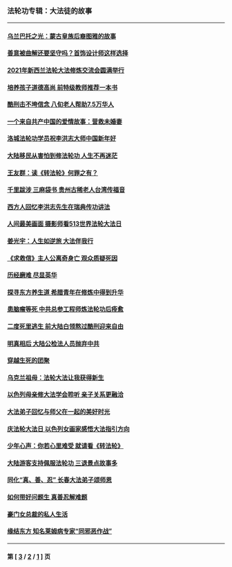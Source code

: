 ### 法轮功专辑：大法徒的故事
---
#### [乌兰巴托之光：蒙古皇族后裔图雅的故事](../../pages/nf1147481/n13155759.md?08160430) 
#### [善意被曲解还要坚守吗？首饰设计师这样选择](../../pages/nf1147481/n13077575.md?08160430) 
#### [2021年新西兰法轮大法修炼交流会圆满举行](../../pages/nf1147481/n13033149.md?08160430) 
#### [培养孩子道德高尚 前特级教师推荐一本书](../../pages/nf1147481/n12938640.md?08160430) 
#### [酷刑击不垮信念 八旬老人帮助7.5万华人](../../pages/nf1147481/n12880712.md?08160430) 
#### [一个来自共产中国的爱情故事：营救未婚妻](../../pages/nf1147481/n12778386.md?08160430) 
#### [洛城法轮功学员祝李洪志大师中国新年好](../../pages/nf1147481/n12724685.md?08160430) 
#### [大陆移民从害怕到修法轮功 人生不再迷茫](../../pages/nf1147481/n12414325.md?08160430) 
#### [王友群：读《转法轮》何罪之有？](../../pages/nf1147481/n12408647.md?08160430) 
#### [千里跋涉 三麻袋书 贵州古稀老人台湾传福音](../../pages/nf1147481/n12198750.md?08160430) 
#### [西方人回忆李洪志先生在瑞典传功讲法](../../pages/nf1147481/n12099607.md?08160430) 
#### [人间最美画面 摄影师看513世界法轮大法日](../../pages/nf1147481/n12094118.md?08160430) 
#### [姜光宇：人生如逆旅 大法伴我行](../../pages/nf1147481/n12088664.md?08160430) 
#### [《求救信》主人公离奇身亡 观众质疑死因](../../pages/nf1147481/n11845215.md?08160430) 
#### [历经磨难 尽显英华](../../pages/nf1147481/n11723297.md?08160430) 
#### [探寻东方养生道 希腊青年在修炼中得到升华](../../pages/nf1147481/n11494502.md?08160430) 
#### [患脑瘤等死 中共总参工程师炼法轮功后痊愈](../../pages/nf1147481/n11466682.md?08160430) 
#### [二度死里逃生 前大陆白领熬过酷刑迎来自由](../../pages/nf1147481/n11368594.md?08160430) 
#### [明真相后 大陆公检法人员抛弃中共](../../pages/nf1147481/n11358618.md?08160430) 
#### [穿越生死的团聚](../../pages/nf1147481/n11258922.md?08160430) 
#### [乌克兰祖母：法轮大法让我获得新生](../../pages/nf1147481/n11269457.md?08160430) 
#### [以色列母亲修大法学会聆听 亲子关系更融洽](../../pages/nf1147481/n11268195.md?08160430) 
#### [大法弟子回忆与师父在一起的美好时光](../../pages/nf1147481/n11267759.md?08160430) 
#### [庆法轮大法日 以色列女画家感悟大法指引方向](../../pages/nf1147481/n11267735.md?08160430) 
#### [少年心声：你若心里难受 就请看《转法轮》](../../pages/nf1147481/n11267496.md?08160430) 
#### [大陆游客支持佩服法轮功 三退景点故事多](../../pages/nf1147481/n11267378.md?08160430) 
#### [同化“真、善、忍” 长春大法弟子颂师恩](../../pages/nf1147481/n11266497.md?08160430) 
#### [如何带好问题生 真善忍解难题](../../pages/nf1147481/n11243655.md?08160430) 
#### [豪门女总裁的私人生活](../../pages/nf1147481/n10127794.md?08160430) 
#### [缘结东方 知名莱姆病专家“同邪恶作战”](../../pages/nf1147481/n10682468.md?08160430) 

---
#### 第 [ [3](./3.md?08160430) / [2](./2.md?08160430) / [1](./1.md?08160430) ] 页
